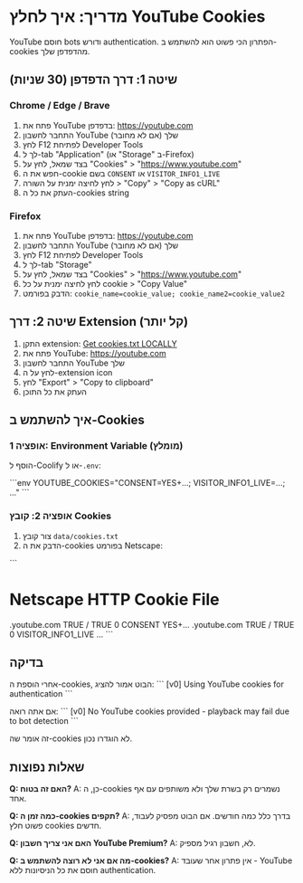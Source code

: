 # מדריך: איך לחלץ YouTube Cookies

YouTube חוסם bots ודורש authentication. הפתרון הכי פשוט הוא להשתמש ב-cookies מהדפדפן שלך.

## שיטה 1: דרך הדפדפן (30 שניות)

### Chrome / Edge / Brave

1. פתח את YouTube בדפדפן: https://youtube.com
2. התחבר לחשבון YouTube שלך (אם לא מחובר)
3. לחץ F12 לפתיחת Developer Tools
4. לך ל-tab "Application" (או "Storage" ב-Firefox)
5. בצד שמאל, לחץ על "Cookies" > "https://www.youtube.com"
6. חפש את ה-cookie בשם `CONSENT` או `VISITOR_INFO1_LIVE`
7. לחץ לחיצה ימנית על השורה > "Copy" > "Copy as cURL"
8. העתק את כל ה-cookies string

### Firefox

1. פתח את YouTube בדפדפן: https://youtube.com
2. התחבר לחשבון YouTube שלך (אם לא מחובר)
3. לחץ F12 לפתיחת Developer Tools
4. לך ל-tab "Storage"
5. בצד שמאל, לחץ על "Cookies" > "https://www.youtube.com"
6. לחץ לחיצה ימנית על כל cookie > "Copy Value"
7. הדבק בפורמט: `cookie_name=cookie_value; cookie_name2=cookie_value2`

## שיטה 2: דרך Extension (קל יותר)

1. התקן extension: [Get cookies.txt LOCALLY](https://chrome.google.com/webstore/detail/get-cookiestxt-locally/cclelndahbckbenkjhflpdbgdldlbecc)
2. פתח את YouTube: https://youtube.com
3. התחבר לחשבון YouTube שלך
4. לחץ על ה-extension icon
5. לחץ "Export" > "Copy to clipboard"
6. העתק את כל התוכן

## איך להשתמש ב-Cookies

### אופציה 1: Environment Variable (מומלץ)

הוסף ל-Coolify או ל-`.env`:

\`\`\`env
YOUTUBE_COOKIES="CONSENT=YES+...; VISITOR_INFO1_LIVE=...; ..."
\`\`\`

### אופציה 2: קובץ Cookies

1. צור קובץ `data/cookies.txt`
2. הדבק את ה-cookies בפורמט Netscape:

\`\`\`
# Netscape HTTP Cookie File
.youtube.com	TRUE	/	TRUE	0	CONSENT	YES+...
.youtube.com	TRUE	/	TRUE	0	VISITOR_INFO1_LIVE	...
\`\`\`

## בדיקה

אחרי הוספת ה-cookies, הבוט אמור להציג:
\`\`\`
[v0] Using YouTube cookies for authentication
\`\`\`

אם אתה רואה:
\`\`\`
[v0] No YouTube cookies provided - playback may fail due to bot detection
\`\`\`

זה אומר שה-cookies לא הוגדרו נכון.

## שאלות נפוצות

**Q: האם זה בטוח?**
A: כן, ה-cookies נשמרים רק בשרת שלך ולא משותפים עם אף אחד.

**Q: כמה זמן ה-cookies תקפים?**
A: בדרך כלל כמה חודשים. אם הבוט מפסיק לעבוד, פשוט חלץ cookies חדשים.

**Q: האם אני צריך חשבון YouTube Premium?**
A: לא, חשבון רגיל מספיק.

**Q: מה אם אני לא רוצה להשתמש ב-cookies?**
A: אין פתרון אחר שעובד - YouTube חוסם את כל הניסיונות ללא authentication.
